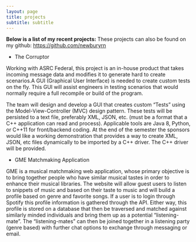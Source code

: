 ```yaml
---
layout: page
title: projects
subtitle: subtitle
---
```


__Below is a list of my recent projects:__
These projects can also be found on my github: <https://github.com/newburyrn>

* The Corruptor

Working with ASRC Federal, this project is an in-house product that takes incoming message data and modifies it to generate hard to create scenarios.A GUI (Graphical User Interface) is needed to create custom tests on the fly. This GUI will assist engineers in testing scenarios that would normally require a full recompile or build of the program.

The team will design and develop a GUI that creates custom “Tests” using the Model-View-Controller (MVC) design pattern. These tests will be persisted to a text file, preferably XML, JSON, etc. (must be a format that a C++ application can read and process). Applicable tools are Java 8, Python, or C++11 for front/backend coding. At the end of the semester the sponsors would like a working demonstration that provides a way to create XML, JSON, etc files dynamically to be imported by a C++ driver. The C++ driver will be provided.

* GME Matchmaking Application
  
GME is a musical matchmaking web application, whose primary objective is to bring together people who have similar musical tastes in order to enhance their musical libraries. The website will allow guest users to listen to snippets of music and based on their taste to music and will build a profile based on genre and favorite songs. If a user is to login through Spotify this profile information is gathered through the API. Either way, this profile is stored on a database that then be traversed and matched against similarly minded individuals and bring them up as a potential “listening-mate”. The “listening-mates” can then be joined together in a listening party (genre based) with further chat options to exchange through messaging or email. 
